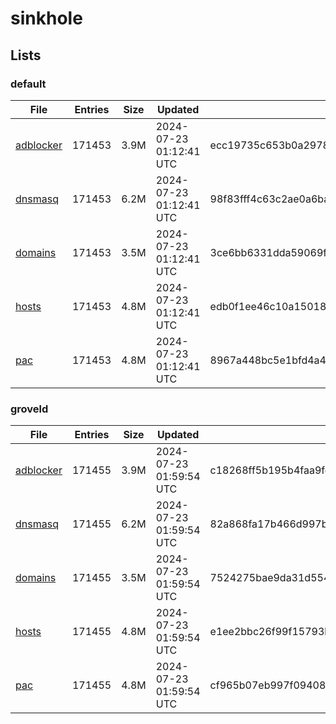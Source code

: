 # sinkhole

## Lists

### default

|File|Entries|Size|Updated|Hash|
|-|-|-|-|-|
|[adblocker](https://raw.githubusercontent.com/groveld/sinkhole/lists/default/adblocker.txt)|171453|3.9M|2024-07-23 01:12:41 UTC|ecc19735c653b0a297879bed5ecc4a58deddd2f5a81232be6f7b2f97e538fc12|
|[dnsmasq](https://raw.githubusercontent.com/groveld/sinkhole/lists/default/dnsmasq.txt)|171453|6.2M|2024-07-23 01:12:41 UTC|98f83fff4c63c2ae0a6bafac71f06e9eb86277ba22a11aa7e901a1569b4a4d06|
|[domains](https://raw.githubusercontent.com/groveld/sinkhole/lists/default/domains.txt)|171453|3.5M|2024-07-23 01:12:41 UTC|3ce6bb6331dda59069fff81766fd23ee085f197fbd830ba1115cc2f043b1d8ad|
|[hosts](https://raw.githubusercontent.com/groveld/sinkhole/lists/default/hosts.txt)|171453|4.8M|2024-07-23 01:12:41 UTC|edb0f1ee46c10a15018a2f86b4943dce3c3b8a5bcc0dd486e465bf7b13ff4e5e|
|[pac](https://raw.githubusercontent.com/groveld/sinkhole/lists/default/pac.txt)|171453|4.8M|2024-07-23 01:12:41 UTC|8967a448bc5e1bfd4a4134b887ca2c8f642ae83cc0d1dac51aceb5d39ab6eb53|

### groveld

|File|Entries|Size|Updated|Hash|
|-|-|-|-|-|
|[adblocker](https://raw.githubusercontent.com/groveld/sinkhole/lists/groveld/adblocker.txt)|171455|3.9M|2024-07-23 01:59:54 UTC|c18268ff5b195b4faa9fed76a7f72393c633d9ec9eb3271d16c8981012dcb838|
|[dnsmasq](https://raw.githubusercontent.com/groveld/sinkhole/lists/groveld/dnsmasq.txt)|171455|6.2M|2024-07-23 01:59:54 UTC|82a868fa17b466d997b56499526fbc1e47ea75c2c3ca38b65eaac93c08e246b2|
|[domains](https://raw.githubusercontent.com/groveld/sinkhole/lists/groveld/domains.txt)|171455|3.5M|2024-07-23 01:59:54 UTC|7524275bae9da31d5542a2dd2c41597307f23e8e94d40c26c63d0ed30d5e0a6f|
|[hosts](https://raw.githubusercontent.com/groveld/sinkhole/lists/groveld/hosts.txt)|171455|4.8M|2024-07-23 01:59:54 UTC|e1ee2bbc26f99f15793b22bad532e157e4368896d2d74880b5b910078071296b|
|[pac](https://raw.githubusercontent.com/groveld/sinkhole/lists/groveld/pac.txt)|171455|4.8M|2024-07-23 01:59:54 UTC|cf965b07eb997f0940888c04419aee9f82b23eecf572189f39069ecb374fe99d|
